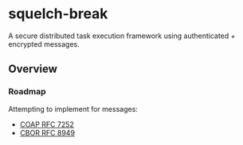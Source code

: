 # squelch-break
A secure distributed task execution framework using authenticated + encrypted messages.

## Overview

### Roadmap
Attempting to implement for messages:
* [COAP RFC 7252]( https://datatracker.ietf.org/doc/html/rfc7252#section-3)
* [CBOR RFC 8949](https://cbor.io/)


